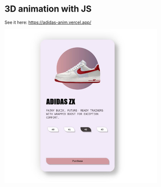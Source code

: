 # 3D animation with JS

See it here: https://adidas-anim.vercel.app/

![alt text](https://github.com/Jull22/adidas-anim/blob/master/animation.JPG)
